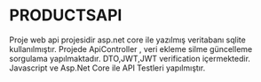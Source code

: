 # PRODUCTSAPI
Proje web api projesidir asp.net core ile yazılmış veritabanı sqlite kullanılmıştır. Projede ApiController , veri ekleme silme güncelleme sorgulama yapılmaktadır. DTO,JWT,JWT verification içermektedir. Javascript ve Asp.Net Core ile API Testleri yapılmıştır.